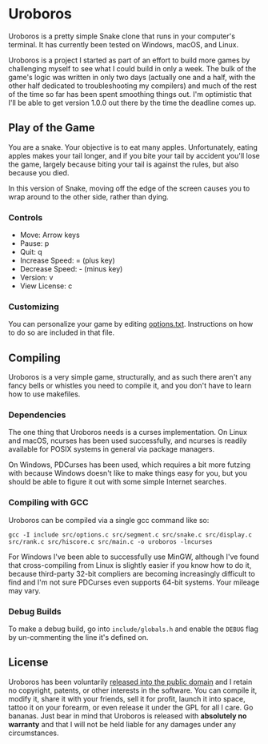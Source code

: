 Uroboros
========

Uroboros is a pretty simple Snake clone that runs in your computer's terminal.
It has currently been tested on Windows, macOS, and Linux.

Uroboros is a project I started as part of an effort to build more games by
challenging myself to see what I could build in only a week.  The bulk of the
game's logic was written in only two days (actually one and a half, with the
other half dedicated to troubleshooting my compilers) and much of the rest of
the time so far has been spent smoothing things out.
I'm optimistic that I'll be able to get version 1.0.0 out there by the time the
deadline comes up.


Play of the Game
----------------

You are a snake.  Your objective is to eat many apples.  Unfortunately, eating
apples makes your tail longer, and if you bite your tail by accident you'll
lose the game, largely because biting your tail is against the rules, but also
because you died.

In this version of Snake, moving off the edge of the screen causes you to wrap
around to the other side, rather than dying.


### Controls

 - Move: Arrow keys
 - Pause: p
 - Quit: q
 - Increase Speed: = (plus key)
 - Decrease Speed: - (minus key)
 - Version: v
 - View License: c


### Customizing

You can personalize your game by editing [options.txt][options].  Instructions
on how to do so are included in that file.

[options]: options.txt


Compiling
---------

Uroboros is a very simple game, structurally, and as such there aren't any
fancy bells or whistles you need to compile it, and you don't have to learn how
to use makefiles.


### Dependencies

The one thing that Uroboros needs is a curses implementation.  On Linux and
macOS, ncurses has been used successfully, and ncurses is readily available for
POSIX systems in general via package managers.

On Windows, PDCurses has been used, which requires a bit more futzing with
because Windows doesn't like to make things easy for you, but you should be
able to figure it out with some simple Internet searches.


### Compiling with GCC

Uroboros can be compiled via a single gcc command like so:
```
gcc -I include src/options.c src/segment.c src/snake.c src/display.c src/rank.c src/hiscore.c src/main.c -o uroboros -lncurses
```

For Windows I've been able to successfully use MinGW, although I've found that
cross-compiling from Linux is slightly easier if you know how to do it, because
third-party 32-bit compliers are becoming increasingly difficult to find and
I'm not sure PDCurses even supports 64-bit systems.  Your mileage may vary.


###  Debug Builds

To make a debug build, go into `include/globals.h` and enable the `DEBUG` flag
by un-commenting the line it's defined on.


License
-------

Uroboros has been voluntarily [released into the public domain](UNLICENSE) and
I retain no copyright, patents, or other interests in the software.  You can
compile it, modify it, share it with your friends, sell it for profit, launch
it into space, tattoo it on your forearm, or even release it under the GPL for
all I care.  Go bananas.  Just bear in mind that Uroboros is released with
**absolutely no warranty** and that I will not be held liable for any damages
under any circumstances.
